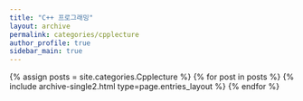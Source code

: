 ```yaml
---
title: "C++ 프로그래밍"
layout: archive
permalink: categories/cpplecture
author_profile: true
sidebar_main: true
---
```



{% assign posts = site.categories.Cpplecture %}
{% for post in posts %} {% include archive-single2.html type=page.entries_layout %} {% endfor %}